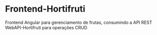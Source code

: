 # Frontend-Hortifruti
Frontend Angular para gerenciamento de frutas, consumindo a API REST WebAPI-Hortifruti para operações CRUD
